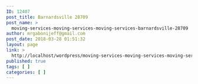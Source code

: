 ```yaml
---
ID: 12407
post_title: Barnardsville 28709
post_name: >
  moving-services-moving-services-moving-services-barnardsville-28709
author: mrgabonijeff@gmail.com
post_date: 2018-03-28 01:51:32
layout: page
link: >
  http://localhost/wordpress/moving-services-moving-services-moving-services-barnardsville-28709/
published: true
tags: [ ]
categories: [ ]
---
```

